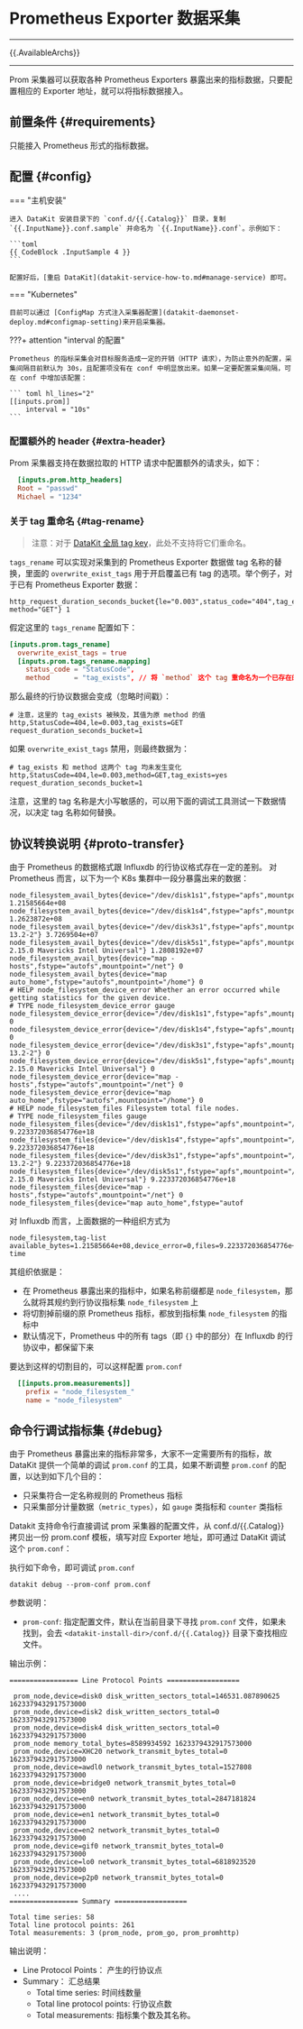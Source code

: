 
# Prometheus Exporter 数据采集

---

{{.AvailableArchs}}

---

Prom 采集器可以获取各种 Prometheus Exporters 暴露出来的指标数据，只要配置相应的 Exporter 地址，就可以将指标数据接入。

## 前置条件 {#requirements}

只能接入 Prometheus 形式的指标数据。

## 配置 {#config}

<!-- markdownlint-disable MD046 -->
=== "主机安装"

    进入 DataKit 安装目录下的 `conf.d/{{.Catalog}}` 目录，复制 `{{.InputName}}.conf.sample` 并命名为 `{{.InputName}}.conf`。示例如下：
    
    ```toml
    {{ CodeBlock .InputSample 4 }}
    ```
    
    配置好后，[重启 DataKit](datakit-service-how-to.md#manage-service) 即可。

=== "Kubernetes"

    目前可以通过 [ConfigMap 方式注入采集器配置](datakit-daemonset-deploy.md#configmap-setting)来开启采集器。

???+ attention "interval 的配置"

    Prometheus 的指标采集会对目标服务造成一定的开销（HTTP 请求），为防止意外的配置，采集间隔目前默认为 30s，且配置项没有在 conf 中明显放出来。如果一定要配置采集间隔，可在 conf 中增加该配置：

    ``` toml hl_lines="2"
    [[inputs.prom]]
        interval = "10s"
    ```
<!-- markdownlint-enable -->

### 配置额外的 header {#extra-header}

Prom 采集器支持在数据拉取的 HTTP 请求中配置额外的请求头，如下：

```toml
  [inputs.prom.http_headers]
  Root = "passwd"
  Michael = "1234"
```

### 关于 tag 重命名 {#tag-rename}

> 注意：对于 [DataKit 全局 tag key](datakit-conf.md#update-global-tag)，此处不支持将它们重命名。

`tags_rename` 可以实现对采集到的 Prometheus Exporter 数据做 tag 名称的替换，里面的 `overwrite_exist_tags` 用于开启覆盖已有 tag 的选项。举个例子，对于已有 Prometheus Exporter 数据：

```not-set
http_request_duration_seconds_bucket{le="0.003",status_code="404",tag_exists="yes", method="GET"} 1
```

假定这里的 `tags_rename` 配置如下：

```toml
[inputs.prom.tags_rename]
  overwrite_exist_tags = true
  [inputs.prom.tags_rename.mapping]
    status_code = "StatusCode",
    method      = "tag_exists", // 将 `method` 这个 tag 重命名为一个已存在的 tag
```

那么最终的行协议数据会变成（忽略时间戳）：

```shell
# 注意，这里的 tag_exists 被殃及，其值为原 method 的值
http,StatusCode=404,le=0.003,tag_exists=GET request_duration_seconds_bucket=1
```

如果 `overwrite_exist_tags` 禁用，则最终数据为：

```shell
# tag_exists 和 method 这两个 tag 均未发生变化
http,StatusCode=404,le=0.003,method=GET,tag_exists=yes request_duration_seconds_bucket=1
```

注意，这里的 tag 名称是大小写敏感的，可以用下面的调试工具测试一下数据情况，以决定 tag 名称如何替换。

## 协议转换说明 {#proto-transfer}

由于 Prometheus 的数据格式跟 Influxdb 的行协议格式存在一定的差别。 对 Prometheus 而言，以下为一个 K8s 集群中一段分暴露出来的数据：

```not-set
node_filesystem_avail_bytes{device="/dev/disk1s1",fstype="apfs",mountpoint="/"} 1.21585664e+08
node_filesystem_avail_bytes{device="/dev/disk1s4",fstype="apfs",mountpoint="/private/var/vm"} 1.2623872e+08
node_filesystem_avail_bytes{device="/dev/disk3s1",fstype="apfs",mountpoint="/Volumes/PostgreSQL 13.2-2"} 3.7269504e+07
node_filesystem_avail_bytes{device="/dev/disk5s1",fstype="apfs",mountpoint="/Volumes/Git 2.15.0 Mavericks Intel Universal"} 1.2808192e+07
node_filesystem_avail_bytes{device="map -hosts",fstype="autofs",mountpoint="/net"} 0
node_filesystem_avail_bytes{device="map auto_home",fstype="autofs",mountpoint="/home"} 0
# HELP node_filesystem_device_error Whether an error occurred while getting statistics for the given device.
# TYPE node_filesystem_device_error gauge
node_filesystem_device_error{device="/dev/disk1s1",fstype="apfs",mountpoint="/"} 0
node_filesystem_device_error{device="/dev/disk1s4",fstype="apfs",mountpoint="/private/var/vm"} 0
node_filesystem_device_error{device="/dev/disk3s1",fstype="apfs",mountpoint="/Volumes/PostgreSQL 13.2-2"} 0
node_filesystem_device_error{device="/dev/disk5s1",fstype="apfs",mountpoint="/Volumes/Git 2.15.0 Mavericks Intel Universal"} 0
node_filesystem_device_error{device="map -hosts",fstype="autofs",mountpoint="/net"} 0
node_filesystem_device_error{device="map auto_home",fstype="autofs",mountpoint="/home"} 0
# HELP node_filesystem_files Filesystem total file nodes.
# TYPE node_filesystem_files gauge
node_filesystem_files{device="/dev/disk1s1",fstype="apfs",mountpoint="/"} 9.223372036854776e+18
node_filesystem_files{device="/dev/disk1s4",fstype="apfs",mountpoint="/private/var/vm"} 9.223372036854776e+18
node_filesystem_files{device="/dev/disk3s1",fstype="apfs",mountpoint="/Volumes/PostgreSQL 13.2-2"} 9.223372036854776e+18
node_filesystem_files{device="/dev/disk5s1",fstype="apfs",mountpoint="/Volumes/Git 2.15.0 Mavericks Intel Universal"} 9.223372036854776e+18
node_filesystem_files{device="map -hosts",fstype="autofs",mountpoint="/net"} 0
node_filesystem_files{device="map auto_home",fstype="autof
```

对 Influxdb 而言，上面数据的一种组织方式为

```not-set
node_filesystem,tag-list available_bytes=1.21585664e+08,device_error=0,files=9.223372036854776e+18 time
```

其组织依据是：

- 在 Prometheus 暴露出来的指标中，如果名称前缀都是 `node_filesystem`，那么就将其规约到行协议指标集 `node_filesystem` 上
- 将切割掉前缀的原 Prometheus 指标，都放到指标集 `node_filesystem` 的指标中
- 默认情况下，Prometheus 中的所有 tags（即 `{}` 中的部分）在 Influxdb 的行协议中，都保留下来

要达到这样的切割目的，可以这样配置 `prom.conf`

```toml
  [[inputs.prom.measurements]]
    prefix = "node_filesystem_"
    name = "node_filesystem"
```

## 命令行调试指标集 {#debug}

由于 Prometheus 暴露出来的指标非常多，大家不一定需要所有的指标，故 DataKit 提供一个简单的调试 `prom.conf` 的工具，如果不断调整 `prom.conf` 的配置，以达到如下几个目的：

- 只采集符合一定名称规则的 Prometheus 指标
- 只采集部分计量数据（`metric_types`），如 `gauge` 类指标和 `counter` 类指标

Datakit 支持命令行直接调试 prom 采集器的配置文件，从 conf.d/{{.Catalog}} 拷贝出一份 prom.conf 模板，填写对应 Exporter 地址，即可通过 DataKit 调试这个 `prom.conf`：

执行如下命令，即可调试 `prom.conf`

```shell
datakit debug --prom-conf prom.conf
```

参数说明：

- `prom-conf`: 指定配置文件，默认在当前目录下寻找 `prom.conf` 文件，如果未找到，会去 `<datakit-install-dir>/conf.d/{{.Catalog}}` 目录下查找相应文件。

输出示例：

```not-set
================= Line Protocol Points ==================

 prom_node,device=disk0 disk_written_sectors_total=146531.087890625 1623379432917573000
 prom_node,device=disk2 disk_written_sectors_total=0 1623379432917573000
 prom_node,device=disk4 disk_written_sectors_total=0 1623379432917573000
 prom_node memory_total_bytes=8589934592 1623379432917573000
 prom_node,device=XHC20 network_transmit_bytes_total=0 1623379432917573000
 prom_node,device=awdl0 network_transmit_bytes_total=1527808 1623379432917573000
 prom_node,device=bridge0 network_transmit_bytes_total=0 1623379432917573000
 prom_node,device=en0 network_transmit_bytes_total=2847181824 1623379432917573000
 prom_node,device=en1 network_transmit_bytes_total=0 1623379432917573000
 prom_node,device=en2 network_transmit_bytes_total=0 1623379432917573000
 prom_node,device=gif0 network_transmit_bytes_total=0 1623379432917573000
 prom_node,device=lo0 network_transmit_bytes_total=6818923520 1623379432917573000
 prom_node,device=p2p0 network_transmit_bytes_total=0 1623379432917573000
 ....
================= Summary ==================

Total time series: 58
Total line protocol points: 261
Total measurements: 3 (prom_node, prom_go, prom_promhttp)
```

输出说明：

- Line Protocol Points： 产生的行协议点
- Summary： 汇总结果
    - Total time series: 时间线数量
    - Total line protocol points: 行协议点数
    - Total measurements: 指标集个数及其名称。
